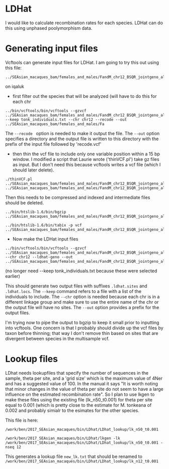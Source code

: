 # LDHat

I would like to calculate recombination rates for each species.  LDHat can do this using unphased poolymorphism data.  

# Generating input files

Vcftools can generate input files for LDHat.  I am going to try this out using this file:
```
../SEAsian_macaques_bam/females_and_males/FandM_chr12_BSQR_jointgeno_allsites_filtered_SNPsonly.vcf.gz
```
on iqaluk

* first filter out the species that will be analyzed (will have to do this for each chr
```
../bin/vcftools/bin/vcftools --gzvcf ../SEAsian_macaques_bam/females_and_males/FandM_chr12_BSQR_jointgeno_allsites_filtered_SNPsonly.vcf.gz --keep tonk_individuals.txt --chr chr12 --recode --out ../SEAsian_macaques_bam/females_and_males/Fa
```

The `--recode ` option is needed to make it output the file. The `--out` option specifies a directory and the output file is written to this directory with the prefix of the input file followed by 'recode.vcf'

* then thin the vcf file to include only one variable position within a 15 bp window. I modified a script that Laurie wrote ('thinVCF.pl')  take gz files as input. But I don't need this because vcftools writes a vcf file (which I should later delete).

```
./thinVCF.pl ../SEAsian_macaques_bam/females_and_males/FandM_chr12_BSQR_jointgeno_allsites_filtered_SNPsonly_tonk.vcf.gz.recode.vcf ../SEAsian_macaques_bam/females_and_males/FandM_chr12_BSQR_jointgeno_allsites_filtered_SNPsonly_tonk.vcf.gz_thinned.vcf
```

Then this needs to be compressed and indexed and intermediate files should be deleted.

```
../bin/htslib-1.6/bin/bgzip ../SEAsian_macaques_bam/females_and_males/FandM_chr12_BSQR_jointgeno_allsites_filtered_SNPsonly_tonk_thinned.vcf
```
```
../bin/htslib-1.6/bin/tabix -p vcf ../SEAsian_macaques_bam/females_and_males/FandM_chr12_BSQR_jointgeno_allsites_filtered_SNPsonly_tonk_thinned.vcf.gz
```

* Now make the LDHat input files

```
../bin/vcftools/bin/vcftools --gzvcf ../SEAsian_macaques_bam/females_and_males/FandM_chr12_BSQR_jointgeno_allsites_filtered_SNPsonly_tonk_thinned.vcf.gz --chr chr12 --ldhat-geno --out ../SEAsian_macaques_bam/females_and_males/FandM_chr12_BSQR_jointgeno_allsites_filtered_SNPsonly_tonk_thinned 
```
(no longer need --keep tonk_individuals.txt  because these were selected earlier)

This should generate two output files with suffixes  `.ldhat.sites` and `.ldhat.locs`. The `--keep` command refers to a file with a list of the individuals to include. The `--chr` option is needed because each chr is in a different linkage group and make sure to use the entire name of the chr or the output file will have no sites. The `--out` option provides a prefix for the output files.

  I'm trying now to pipe the output to bgzip to keep it small prior to inputting into vcftools.  One concern is that I probably should divide up the vcf files by taxon before thinning; that way I don't remove thin based on sites that are divergent between species in the multisample vcf.
  
  
# Lookup files

LDhat needs lookupfiles that specify the number of sequences in the sample, theta per site, and a 'grid size' which is the maximum value of 4Ner and has a suggested value of 100. In the manual it says "It is worth noting that minor changes in the value of theta per site do not seem to have a large influence on the estimated recombination rate".  So I plan to use lkgen to make these files using the existing file (lk_n50_t0.001) for theta per site equal to 0.001 (which is pretty close to the estimate for M. tonkeana of 0.002 and probably simialr to the esimates for the other species.

This file is here:
```
/work/ben/2017_SEAsian_macaques/bin/LDhat/LDhat_lookup/lk_n50_t0.001
```

```
/work/ben/2017_SEAsian_macaques/bin/LDhat/lkgen -lk /work/ben/2017_SEAsian_macaques/bin/LDhat/LDhat_lookup/lk_n50_t0.001 -nseq 12
```
This generates a lookup file `new_lk.txt` that should be renamed to `/work/ben/2017_SEAsian_macaques/bin/LDhat/LDhat_lookup/lk_n12_t0.001`
